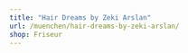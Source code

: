 ```yaml
---
title: "Hair Dreams by Zeki Arslan"
url: /muenchen/hair-dreams-by-zeki-arslan/
shop: Friseur
---
```

